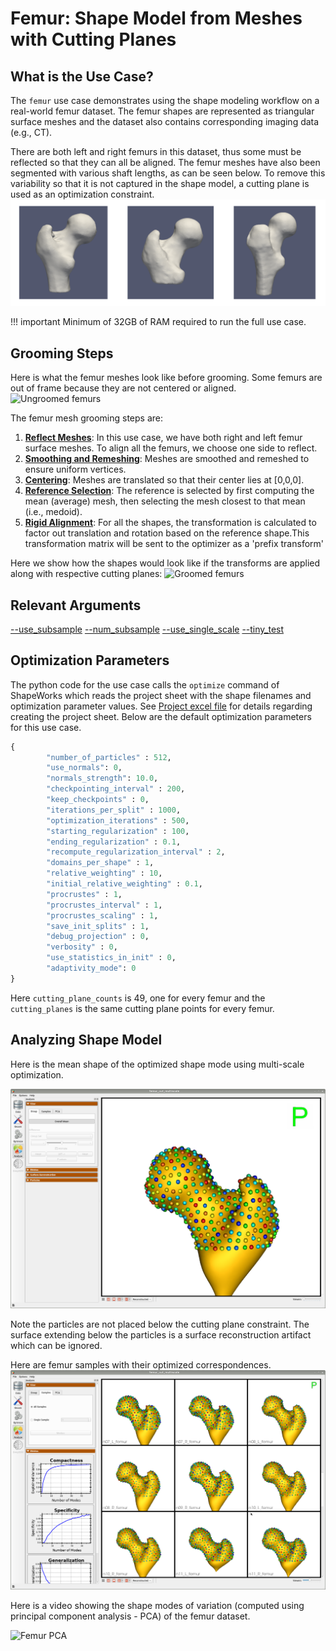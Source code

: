 # Femur: Shape Model from Meshes with Cutting Planes

## What is the Use Case?

The `femur` use case demonstrates using the shape modeling workflow on a real-world femur dataset. The femur shapes are represented as triangular surface meshes and the dataset also contains corresponding imaging data (e.g., CT).

There are both left and right femurs in this dataset, thus some must be reflected so that they can all be aligned. The femur meshes have also been segmented with various shaft lengths, as can be seen below. To remove this variability so that it is not captured in the shape model, a cutting plane is used as an optimization constraint.
![Femur Lengths](../../img/use-cases/femurLengths.png)

!!! important
    Minimum of 32GB of RAM required to run the full use case.

## Grooming Steps

Here is what the femur meshes look like before grooming. Some femurs are out of frame because they are not centered or aligned. 
![Ungroomed femurs](https://sci.utah.edu/~shapeworks/doc-resources/pngs/femur_pre_groom.png)

The femur mesh grooming steps are:

1. [**Reflect Meshes**](../../workflow/groom.md#reflect-meshes): In this use case, we have both right and left femur surface meshes. To align all the femurs, we choose one side to reflect.
2. [**Smoothing and Remeshing**](../../workflow/groom.md#remesh): Meshes are smoothed and remeshed to ensure uniform vertices.
3. [**Centering**](../../workflow/groom.md#aligning-meshes): Meshes are translated so that their center lies at [0,0,0].
4. [**Reference Selection**](../../workflow/groom.md#aligning-meshes): The reference is selected by first computing the mean (average) mesh, then selecting the mesh closest to that mean (i.e., medoid).
5. [**Rigid Alignment**](../../workflow/groom.md#aligning-meshes): For all the shapes, the transformation is calculated to factor out translation and rotation based on the reference shape.This transformation matrix will be sent to the optimizer as a 'prefix transform'

Here we show how the shapes would look like if the transforms are applied along with respective cutting planes:
![Groomed femurs](https://sci.utah.edu/~shapeworks/doc-resources/pngs/femur_post_groom.png)

## Relevant Arguments
[--use_subsample](../use-cases.md#-use_subsample)
[--num_subsample](../use-cases.md#-use_subsample)
[--use_single_scale](../use-cases.md#-use_single_scale)
[--tiny_test](../use-cases.md#-tiny_test)

## Optimization Parameters
The python code for the use case calls the `optimize` command of ShapeWorks which reads the project sheet with the shape filenames and optimization parameter values. See [Project excel file](../../workflow/parameters.md#project-excel-file) for details regarding creating the project sheet.
Below are the default optimization parameters for this use case.
```python        
{
        "number_of_particles" : 512,
        "use_normals": 0,
        "normals_strength": 10.0,
        "checkpointing_interval" : 200,
        "keep_checkpoints" : 0,
        "iterations_per_split" : 1000,
        "optimization_iterations" : 500,
        "starting_regularization" : 100,
        "ending_regularization" : 0.1,
        "recompute_regularization_interval" : 2,
        "domains_per_shape" : 1,
        "relative_weighting" : 10,
        "initial_relative_weighting" : 0.1,
        "procrustes" : 1,
        "procrustes_interval" : 1,
        "procrustes_scaling" : 1,
        "save_init_splits" : 1,
        "debug_projection" : 0,
        "verbosity" : 0,
        "use_statistics_in_init" : 0,
        "adaptivity_mode": 0
} 
```

Here `cutting_plane_counts` is 49, one for every femur and the `cutting_planes` is the same cutting plane points for every femur.

## Analyzing Shape Model        
Here is the mean shape of the optimized shape mode using multi-scale optimization.

![Femur Samples](../../img/use-cases/femur_mean.png)

Note the particles are not placed below the cutting plane constraint. The surface extending below the particles is a surface reconstruction artifact which can be ignored.

Here are femur samples with their optimized correspondences.
![Femur Samples](../../img/use-cases/femur_samples.png)

Here is a video showing the shape modes of variation (computed using principal component analysis - PCA) of the femur dataset.

![Femur PCA](https://sci.utah.edu/~shapeworks/doc-resources/gifs/femur_pca.gif)
